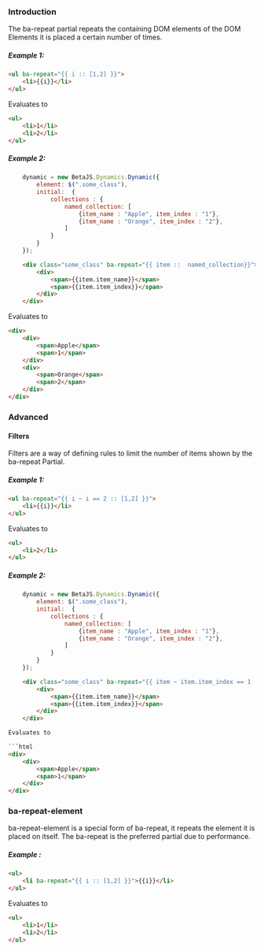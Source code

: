 
### Introduction

The ba-repeat partial repeats the containing DOM elements of the DOM Elements it is placed a certain number of times.

##### Example 1:

```html
<ul ba-repeat="{{ i :: [1,2] }}">
    <li>{{i}}</li>
</ul>
```

Evaluates to

```html
<ul>
    <li>1</li>
    <li>2</li>
</ul>
```

##### Example 2:

```js
    dynamic = new BetaJS.Dynamics.Dynamic({
        element: $(".some_class"),
        initial:  {
            collections : {
                named_collection: [
                    {item_name : "Apple", item_index : "1"},
                    {item_name : "Orange", item_index : "2"},
                ]
            }
        }
    });
```

```html
    <div class="some_class" ba-repeat="{{ item ::  named_collection}}">
        <div>
            <span>{{item.item_name}}</span>
            <span>{{item.item_index}}</span>
        </div>
    </div>
```

Evaluates to

```html
<div>
    <div>
        <span>Apple</span>
        <span>1</span>
    </div>
    <div>
        <span>Orange</span>
        <span>2</span>
    </div>
</div>
```

### Advanced

#### Filters

Filters are a way of defining rules to limit the number of items shown by the ba-repeat Partial.

##### Example 1:

```html
<ul ba-repeat="{{ i ~ i == 2 :: [1,2] }}">
    <li>{{i}}</li>
</ul>
```

Evaluates to

```html
<ul>
    <li>2</li>
</ul>
```

##### Example 2:

```js
    dynamic = new BetaJS.Dynamics.Dynamic({
        element: $(".some_class"),
        initial:  {
            collections : {
                named_collection: [
                    {item_name : "Apple", item_index : "1"},
                    {item_name : "Orange", item_index : "2"},
                ]
            }
        }
    });
```

```html
    <div class="some_class" ba-repeat="{{ item ~ item.item_index == 1 ::  named_collection}}">
        <div>
            <span>{{item.item_name}}</span>
            <span>{{item.item_index}}</span>
        </div>
    </div>

Evaluates to

```html
<div>
    <div>
        <span>Apple</span>
        <span>1</span>
    </div>
</div>
```

### ba-repeat-element

ba-repeat-element is a special form of ba-repeat, it repeats the element it is placed on itself.
The ba-repeat is the preferred partial due to performance.

##### Example :

```html
<ul>
    <li ba-repeat="{{ i :: [1,2] }}">{{i}}</li>
</ul>
```

Evaluates to

```html
<ul>
    <li>1</li>
    <li>2</li>
</ul>
```